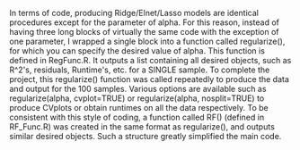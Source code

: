 In terms of code, producing Ridge/Elnet/Lasso models are identical procedures except for the parameter of alpha. For this reason, instead of having three long blocks of virtually the same code with the exception of one parameter, I wrapped a single block into a function called regularize(), for which you can specify the desired value of alpha. This function is defined in RegFunc.R. It outputs a list containing all desired objects, such as R^2's, residuals, Runtime's, etc. for a SINGLE sample. To complete the project, this regularize() function was called repeatedly to produce the data and output for the 100 samples. Various options are available such as regularize(alpha, cvplot=TRUE) or regularize(alpha, nosplit=TRUE) to produce CVplots or obtain runtimes on all the data respectively. To be consistent with this style of coding, a function called RF() (defined in RF_Func.R) was created in the same format as regularize(), and outputs similar desired objects. Such a structure greatly simplified the main code. 

